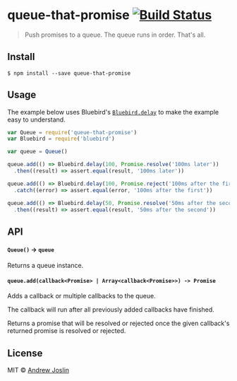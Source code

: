 # queue-that-promise [![Build Status](https://travis-ci.org/ajoslin/queue-that-promise.svg?branch=master)](https://travis-ci.org/ajoslin/queue-that-promise)

> Push promises to a queue. The queue runs in order. That's all.

## Install

```
$ npm install --save queue-that-promise
```

## Usage

The example below uses Bluebird's [`Bluebird.delay`](http://bluebirdjs.com/docs/api/promise.delay.html) to make the example easy to understand.

```js
var Queue = require('queue-that-promise')
var Bluebird = require('bluebird')

var queue = Queue()

queue.add(() => Bluebird.delay(100, Promise.resolve('100ms later'))
  .then((result) => assert.equal(result, '100ms later'))

queue.add(() => Bluebird.delay(100, Promise.reject('100ms after the first'))
  .catch((error) => assert.equal(error, '100ms after the first'))

queue.add(() => Bluebird.delay(50, Promise.resolve('50ms after the second'))
  .then((result) => assert.equal(result, '50ms after the second'))
```

## API

#### `Queue()` -> `queue`

Returns a queue instance.

#### `queue.add(callback<Promise> | Array<callback<Promise>>) -> Promise`

Adds a callback or multiple callbacks to the queue.

The callback will run after all previously added callbacks have finished.

Returns a promise that will be resolved or rejected once the given callback's returned promise is resolved or rejected.

## License

MIT © [Andrew Joslin](http://ajoslin.com)
